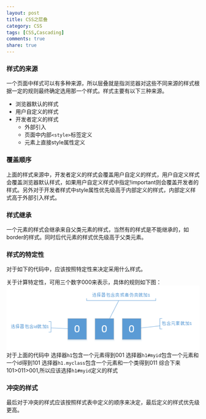 ```yaml
---
layout: post
title: CSS之层叠
category: CSS
tags: [CSS,Cascading]
comments: true
share: true
---
```


### 样式的来源
一个页面中样式可以有多种来源，所以层叠就是指浏览器对这些不同来源的样式根据一定的规则最终确定选用那一个样式。样式主要有以下三种来源。
- 浏览器默认的样式
- 用户自定义的样式
- 开发者定义的样式
    * 外部引入
    * 页面中内部`<style>`标签定义
    * 元素上直接style属性定义

### 覆盖顺序
上面的样式来源中，开发者定义的样式会覆盖用户自定义的样式，用户自定义样式会覆盖浏览器默认样式，如果用户自定义样式中指定!important则会覆盖开发者的样式。另外对于开发者样式中style属性优先级高于内部定义的样式，内部定义样式高于外部引入样式。

### 样式继承
一个元素的样式会继承来自父类元素的样式，当然有的样式是不能继承的，如border的样式。同时后代元素的样式优先级高于父类元素。

### 样式的特定性
对于如下的代码中，应该按照特定性来决定采用什么样式。
<script async src="https://jsfiddle.net/HerimVane/va1m63ge/2/embed/html,css,result/"></script>
关于计算特定性，可用三个数字000来表示，具体的规则如下图：
![](images/post/css_special.png)
对于上面的代码中
选择器`h1`包含一个元素得到001
选择器`h1#myid`包含一个元素和一个id得到101
选择器`h1.myclass`包含一个元素和一个类得到011
综合下来101&gt;011&gt;001,所以应该选择`h1#myid`定义的样式

### 冲突的样式
最后对于冲突的样式应该按照样式表中定义的顺序来决定，最后定义的样式优先级更高。

